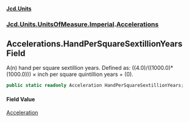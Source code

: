#### [Jcd.Units](index.md 'index')
### [Jcd.Units.UnitsOfMeasure.Imperial](Jcd.Units.UnitsOfMeasure.Imperial.md 'Jcd.Units.UnitsOfMeasure.Imperial').[Accelerations](Accelerations.md 'Jcd.Units.UnitsOfMeasure.Imperial.Accelerations')

## Accelerations.HandPerSquareSextillionYears Field

A(n) hand per square sextillion years. Defined as: ((4.0)/((1000.0)*(1000.0))) × inch per square quintillion years + (0).

```csharp
public static readonly Acceleration HandPerSquareSextillionYears;
```

#### Field Value
[Acceleration](Acceleration.md 'Jcd.Units.UnitTypes.Acceleration')
